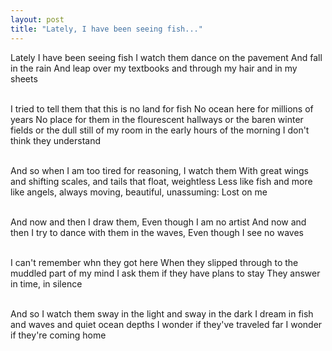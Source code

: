```yaml
---
layout: post
title: "Lately, I have been seeing fish..."
---
```

Lately I have been seeing fish
I watch them dance on the pavement
And fall in the rain
And leap over my textbooks and through my hair and in my sheets

<br>I tried to tell them that this is no land for fish
No ocean here for millions of years
No place for them in the flourescent hallways or the baren winter fields or the dull still of my room in the early hours of the morning
I don't think they understand

<br>And so when I am too tired for reasoning, I watch them
With great wings and shifting scales, and tails that float, weightless
Less like fish and more like angels, always moving, beautiful, unassuming:
Lost on me

<br>And now and then I draw them,
Even though I am no artist
And now and then I try to dance with them in the waves,
Even though I see no waves

<br>I can't remember whn they got here
When they slipped through to the muddled part of my mind
I ask them if they have plans to stay
They answer in time, in silence

<br>And so I watch them sway in the light and sway in the dark
I dream in fish and waves and quiet ocean depths
I wonder if they've traveled far
I wonder if they're coming home
